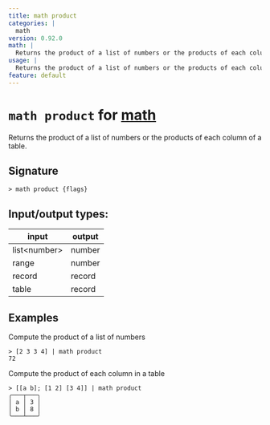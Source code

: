```yaml
---
title: math product
categories: |
  math
version: 0.92.0
math: |
  Returns the product of a list of numbers or the products of each column of a table.
usage: |
  Returns the product of a list of numbers or the products of each column of a table.
feature: default
---
```

<!-- This file is automatically generated. Please edit the command in https://github.com/nushell/nushell instead. -->

# `math product` for [math](/commands/categories/math.md)

<div class='command-title'>Returns the product of a list of numbers or the products of each column of a table.</div>

## Signature

```> math product {flags} ```


## Input/output types:

| input        | output |
| ------------ | ------ |
| list\<number\> | number |
| range        | number |
| record       | record |
| table        | record |
## Examples

Compute the product of a list of numbers
```nu
> [2 3 3 4] | math product
72
```

Compute the product of each column in a table
```nu
> [[a b]; [1 2] [3 4]] | math product
╭───┬───╮
│ a │ 3 │
│ b │ 8 │
╰───┴───╯
```
